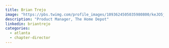 ```yaml
---
title: Brian Trejo
image: "https://pbs.twimg.com/profile_images/1093624505035980800/keJO5jXw_400x400.jpg"
description: "Product Manager, The Home Depot"
linkedin: briantrejo
categories:
  - atlanta
  - chapter-director
---
```

